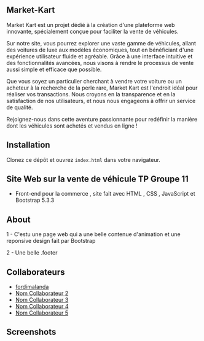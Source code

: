 ## Market-Kart
Market Kart est un projet dédié à la création d'une plateforme web innovante, spécialement conçue pour faciliter la vente de véhicules.

Sur notre site, vous pourrez explorer une vaste gamme de véhicules, allant des voitures de luxe aux modèles économiques, tout en bénéficiant d'une expérience utilisateur fluide et agréable. Grâce à une interface intuitive et des fonctionnalités avancées, nous visons à rendre le processus de vente aussi simple et efficace que possible.

Que vous soyez un particulier cherchant à vendre votre voiture ou un acheteur à la recherche de la perle rare, Market Kart est l'endroit idéal pour réaliser vos transactions. Nous croyons en la transparence et en la satisfaction de nos utilisateurs, et nous nous engageons à offrir un service de qualité.

Rejoignez-nous dans cette aventure passionnante pour redéfinir la manière dont les véhicules sont achetés et vendus en ligne !

## Installation
Clonez ce dépôt et ouvrez `index.html` dans votre navigateur.

## Site Web sur la vente de véhicule TP Groupe 11
- Front-end pour la commerce , site fait avec HTML , CSS , JavaScript et Bootstrap 5.3.3

## About

1 - C'estu une page web qui a une belle contenue d'animation et une reponsive design fait par Bootstrap

2 - Une belle .footer

## Collaborateurs
- [fordimalanda]( https://github.com/fordimalanda/ )
- [Nom Collaborateur 2](lien-github)
- [Nom Collaborateur 3](lien-github)
- [Nom Collaborateur 4](lien-github)
- [Nom Collaborateur 5](lien-github)

## Screenshots